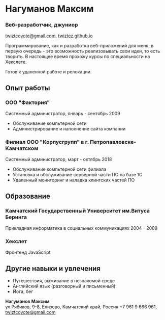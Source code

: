 <html>
    <head>
        <title>Резюме</title>
        <meta charset="UTF-8">
        <link href="style.css" rel="stylesheet">
    </head>
    <body>
        <div id="header">
            <h1>Нагуманов Максим</h1>
            <h3>Веб-разработчик, джуниор</h3>
            <p>
                <a href="mailto:twiztcoyote@gmail.com">twiztcoyote@gmail.com</a>,
                <a href="https://twiztez.github.io">twiztez.github.io</a>
            </p>
        </div>
        <div id="main">
            <p>
                Программирование, как и разработка веб-приложений для меня, в первую очередь - это возможность реализовывать
                свои идеи, то есть творить. В настоящее время прохожу курсы по специальности на Хекслете.
            </p>
            <p>
                Готов к удаленной работе и релокации.
            </p>
            <h2>Опыт работы</h2>
            <p>
                <h3>ООО "Фактория"</h3>
                Системный администратор, январь - сентябрь 2009
                <ul>
                    <li>Обслуживание компьтерной сети</li>
                    <li>Администрирование и наполнение сайта компании</li>
                </ul>
            </p>
            <p>
                <h3>Филиал ООО "Корпусгрупп" в г. Петропавловске-Камчатском</h3>
                Системный администратор, март - октябрь 2018
                <ul>
                    <li>Обслуживание компьтерной сети филиала</li>
                    <li>Установка и обслуживание серверной части ПО на базе 1С</li>
                    <li>Удаленный мониторинг и наладка клинтских частей ПО</li>
                </ul>
            </p>
            <h2>Образование</h2>
            <p>
                <h3>Камчатский Государственный Университет им.Витуса Беринга</h3>
                Прикладная информатика в социальных коммуникациях 2004 - 2009
            </p>
            <p>
                <h3>Хекслет</h3>
                Фронтенд JavaScript
            </p>
            <h2>Другие навыки и увлечения</h2>
            <ul>
                <li>Путешествия, выживание в незнакомой среде</li>
                <li>Английский язык (разговорный и письменный)</li>
                <li>Йога, бег</li>
            </ul>
        </div>
        <div id="footer">
            <b>Нагуманов Максим</b><br>
            ул.Рябиков, 9-8, Елизово, Камчатский край, Россия +7 961 9 666 961,
            <a href="mailto:twiztcoyote@gmail.com">twiztcoyote@gmail.com</a>
        </div>
    </body>
</html>
